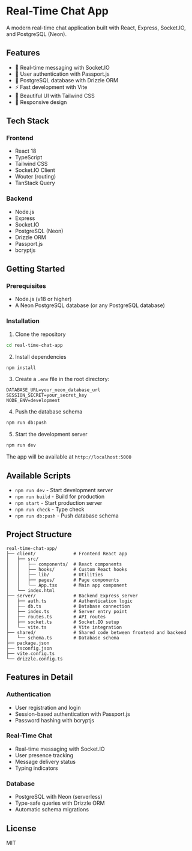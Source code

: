 # Real-Time Chat App

A modern real-time chat application built with React, Express, Socket.IO, and PostgreSQL (Neon).

## Features

- 💬 Real-time messaging with Socket.IO
- 🔐 User authentication with Passport.js
- 💾 PostgreSQL database with Drizzle ORM
- ⚡ Fast development with Vite
- 🎨 Beautiful UI with Tailwind CSS
- 📱 Responsive design

## Tech Stack

### Frontend
- React 18
- TypeScript
- Tailwind CSS
- Socket.IO Client
- Wouter (routing)
- TanStack Query

### Backend
- Node.js
- Express
- Socket.IO
- PostgreSQL (Neon)
- Drizzle ORM
- Passport.js
- bcryptjs

## Getting Started

### Prerequisites

- Node.js (v18 or higher)
- A Neon PostgreSQL database (or any PostgreSQL database)

### Installation

1. Clone the repository
```bash
cd real-time-chat-app
```

2. Install dependencies
```bash
npm install
```

3. Create a `.env` file in the root directory:
```env
DATABASE_URL=your_neon_database_url
SESSION_SECRET=your_secret_key
NODE_ENV=development
```

4. Push the database schema
```bash
npm run db:push
```

5. Start the development server
```bash
npm run dev
```

The app will be available at `http://localhost:5000`

## Available Scripts

- `npm run dev` - Start development server
- `npm run build` - Build for production
- `npm start` - Start production server
- `npm run check` - Type check
- `npm run db:push` - Push database schema

## Project Structure

```
real-time-chat-app/
├── client/              # Frontend React app
│   ├── src/
│   │   ├── components/  # React components
│   │   ├── hooks/       # Custom React hooks
│   │   ├── lib/         # Utilities
│   │   ├── pages/       # Page components
│   │   └── App.tsx      # Main app component
│   └── index.html
├── server/              # Backend Express server
│   ├── auth.ts          # Authentication logic
│   ├── db.ts            # Database connection
│   ├── index.ts         # Server entry point
│   ├── routes.ts        # API routes
│   ├── socket.ts        # Socket.IO setup
│   └── vite.ts          # Vite integration
├── shared/              # Shared code between frontend and backend
│   └── schema.ts        # Database schema
├── package.json
├── tsconfig.json
├── vite.config.ts
└── drizzle.config.ts
```

## Features in Detail

### Authentication
- User registration and login
- Session-based authentication with Passport.js
- Password hashing with bcryptjs

### Real-Time Chat
- Real-time messaging with Socket.IO
- User presence tracking
- Message delivery status
- Typing indicators

### Database
- PostgreSQL with Neon (serverless)
- Type-safe queries with Drizzle ORM
- Automatic schema migrations

## License

MIT
